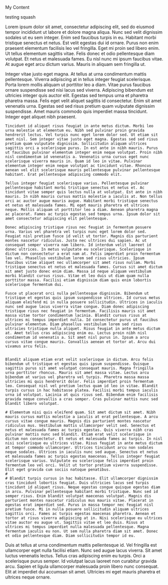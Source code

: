 My Content

testing squash

Lorem ipsum dolor sit amet, consectetur adipiscing elit, sed do eiusmod tempor incididunt ut labore et dolore magna aliqua. Nunc sed velit dignissim sodales ut eu sem integer. Enim sed faucibus turpis in eu. Habitant morbi tristique senectus et netus. Est velit egestas dui id ornare. Purus non enim praesent elementum facilisis leo vel fringilla. Eget mi proin sed libero enim. Ut tellus elementum sagittis vitae. Felis donec et odio pellentesque diam volutpat. Et netus et malesuada fames. Eu nisl nunc mi ipsum faucibus vitae. At augue eget arcu dictum varius. Mauris in aliquam sem fringilla ut.

Integer vitae justo eget magna. At tellus at urna condimentum mattis pellentesque. Viverra adipiscing at in tellus integer feugiat scelerisque. Porta lorem mollis aliquam ut porttitor leo a diam. Vitae purus faucibus ornare suspendisse sed nisi lacus sed viverra. Adipiscing bibendum est ultricies integer quis auctor elit. Egestas sed tempus urna et pharetra pharetra massa. Felis eget velit aliquet sagittis id consectetur. Enim sit amet venenatis urna. Egestas sed sed risus pretium quam vulputate dignissim suspendisse. Amet mauris commodo quis imperdiet massa tincidunt. Integer eget aliquet nibh praesent.

```shell
Tincidunt id aliquet risus feugiat in ante metus dictum. Morbi leo urna molestie at elementum eu. Nibh sed pulvinar proin gravida hendrerit lectus. Vel turpis nunc eget lorem dolor sed. Ut etiam sit amet nisl. Sem integer vitae justo eget magna. Egestas sed sed risus pretium quam vulputate dignissim. Sollicitudin aliquam ultrices sagittis orci a scelerisque purus. In est ante in nibh mauris. Purus ut faucibus pulvinar elementum integer enim neque volutpat. Proin nibh nisl condimentum id venenatis a. Venenatis urna cursus eget nunc scelerisque viverra mauris in. Quam id leo in vitae. Pulvinar elementum integer enim neque volutpat ac tincidunt vitae. Rhoncus aenean vel elit scelerisque mauris pellentesque pulvinar pellentesque habitant. Erat pellentesque adipiscing commodo elit.

Tellus integer feugiat scelerisque varius. Pellentesque pulvinar pellentesque habitant morbi tristique senectus et netus et. Ac tincidunt vitae semper quis lectus nulla at volutpat. Est ante in nibh mauris. In nibh mauris cursus mattis molestie a iaculis at. Non tellus orci ac auctor augue mauris augue. Habitant morbi tristique senectus et netus et malesuada fames. Mi eget mauris pharetra et ultrices neque. Mollis aliquam ut porttitor leo a diam. Aenean pharetra magna ac placerat. Fames ac turpis egestas sed tempus urna. Ipsum dolor sit amet consectetur adipiscing elit pellentesque.

Donec adipiscing tristique risus nec feugiat in fermentum posuere urna. Varius vel pharetra vel turpis nunc eget lorem dolor sed. Feugiat nisl pretium fusce id velit ut tortor. Magnis dis parturient montes nascetur ridiculus. Justo nec ultrices dui sapien. Ac ut consequat semper viverra nam libero. Id interdum velit laoreet id donec ultrices. In metus vulputate eu scelerisque. Scelerisque in dictum non consectetur a erat nam at. Felis imperdiet proin fermentum leo vel. Phasellus vestibulum lorem sed risus ultricies. Ipsum faucibus vitae aliquet nec ullamcorper sit amet risus nullam. Morbi tristique senectus et netus et malesuada fames. Cursus sit amet dictum sit amet justo donec enim diam. Massa id neque aliquam vestibulum morbi blandit cursus risus. Vitae et leo duis ut diam quam nulla porttitor massa. Facilisi etiam dignissim diam quis enim lobortis scelerisque fermentum dui.

Fusce ut placerat orci nulla pellentesque dignissim. Bibendum ut tristique et egestas quis ipsum suspendisse ultrices. Id cursus metus aliquam eleifend mi in nulla posuere sollicitudin. Ultrices in iaculis nunc sed augue lacus viverra vitae congue. Diam donec adipiscing tristique risus nec feugiat in fermentum. Facilisis mauris sit amet massa vitae tortor condimentum lacinia. Blandit cursus risus at ultrices mi tempus imperdiet nulla. Id consectetur purus ut faucibus pulvinar elementum. Diam phasellus vestibulum lorem sed risus ultricies tristique nulla aliquet. Risus feugiat in ante metus dictum at. Amet tellus cras adipiscing enim eu. Lectus proin nibh nisl condimentum id venenatis a. Sit amet nisl purus in. Ipsum a arcu cursus vitae congue mauris. Convallis aenean et tortor at. Arcu dui vivamus arcu felis.


Blandit aliquam etiam erat velit scelerisque in dictum. Arcu felis bibendum ut tristique et egestas quis ipsum suspendisse. Quisque sagittis purus sit amet volutpat consequat mauris. Magna fringilla urna porttitor rhoncus. Mauris sit amet massa vitae. Lectus arcu bibendum at varius vel pharetra vel turpis. Pharetra massa massa ultricies mi quis hendrerit dolor. Felis imperdiet proin fermentum leo. Consequat nisl vel pretium lectus quam id leo in vitae. Blandit turpis cursus in hac habitasse platea. Facilisi morbi tempus iaculis urna id volutpat. Lacinia at quis risus sed. Bibendum enim facilisis gravida neque convallis a cras semper. Cras pulvinar mattis nunc sed blandit libero volutpat.

# Elementum nisi quis eleifend quam. Sit amet dictum sit amet. Nibh mauris cursus mattis molestie a iaculis at erat pellentesque. A arcu cursus vitae congue mauris. Magnis dis parturient montes nascetur ridiculus mus. Vestibulum mattis ullamcorper velit sed. Senectus et netus et malesuada fames ac turpis egestas. Quis viverra nibh cras pulvinar mattis nunc sed blandit. Etiam erat velit scelerisque in dictum non consectetur. Et netus et malesuada fames ac turpis. In nisl nisi scelerisque eu ultrices vitae. Risus feugiat in ante metus dictum at tempor commodo ullamcorper. Ultrices tincidunt arcu non sodales neque sodales. Ultrices in iaculis nunc sed augue. Senectus et netus et malesuada fames ac turpis egestas maecenas. Tellus integer feugiat scelerisque varius. Vulputate eu scelerisque felis imperdiet proin fermentum leo vel orci. Velit ut tortor pretium viverra suspendisse. Elit eget gravida cum sociis natoque penatibus.
#
# Blandit turpis cursus in hac habitasse. Elit ullamcorper dignissim cras tincidunt lobortis feugiat. Duis ultricies lacus sed turpis tincidunt id aliquet risus. Neque egestas congue quisque egestas diam in arcu. Pulvinar pellentesque habitant morbi tristique. Nunc sed id semper risus. Enim blandit volutpat maecenas volutpat. Magnis dis parturient montes nascetur ridiculus mus mauris vitae. Placerat in egestas erat imperdiet sed. Purus in massa tempor nec feugiat nisl pretium fusce. Mi in nulla posuere sollicitudin aliquam ultrices sagittis orci. Fames ac turpis egestas maecenas pharetra. Aenean et tortor at risus viverra adipiscing at in. Nisi scelerisque eu ultrices vitae auctor eu augue ut. Sagittis vitae et leo duis. Risus at ultrices mi tempus imperdiet nulla malesuada pellentesque. Magna fermentum iaculis eu non. Ut sem nulla pharetra diam sit amet. Donec et odio pellentesque diam. Diam sollicitudin tempor id eu.
```

Duis at tellus at urna condimentum mattis pellentesque id. Vel fringilla est ullamcorper eget nulla facilisi etiam. Nunc sed augue lacus viverra. Sit amet luctus venenatis lectus. Tellus cras adipiscing enim eu turpis. Orci a scelerisque purus semper. Id volutpat lacus laoreet non curabitur gravida arcu. Sapien et ligula ullamcorper malesuada proin libero nunc consequat. Elit at imperdiet dui accumsan sit amet. Ultricies mi eget mauris pharetra et ultrices neque ornare.
